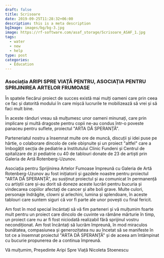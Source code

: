 ```yaml
---
draft: false
title: Scrisoare
date: 2019-09-25T11:28:32+06:00
description: this is a meta description
bgImage: images/bg/bg-3.jpg
image: https://rf-software.com/asaf_storage/Scrisoare_ASAF_1.jpg
tags:
  - water
  - new
  - help
type: post
categories:
  - Education
---
```

### Asociația ARIPI SPRE VIAȚĂ PENTRU, ASOCIAȚIA PENTRU SPRIJINIREA ARTELOR FRUMOASE  

În spatele fiecărui proiect de succes există mai mulți oameni care prin ceea ce fac și datorită modului în care mișcă lucrurile te mobilizează să vrei și să faci mult bine.

În aceste rânduri vreau să mulțumesc unor oameni minunați, care prin
implicare și multă dragoste pentru copii ne-au condus într-o poveste panaceu
pentru suflete, proiectul "ARTA DĂ SPERANȚĂ".

Parteneriatul nostru a însemnat multe ore de muncă, discuții și idei puse
pe hârtie, o colaborare dincolo de cele obișnuite și un proiect "altfel" care a
îmbogățit secția de pediatrie a lnstitutului Clinic Fundeni și Centrul de spitalizare
de zi pediatrie cu 40 de tablouri donate de 23 de artiști prin Galeria de Artă
Rotenberg-Uzunov.

Asociația pentru Sprijinirea Artelor Fumoase împreună cu Galeria de Artă
Rotenberg-Uzunov au fost inițiatorii și gazdele noastre pentru proiectul "ARTA
DĂ SPERANȚĂ", au susținut proiectul și au comunicat în permanență cu artiștii
care și-au dorit să doneze aceste lucrări pentru bucuria și vindecarea copiilor
afectați de cancer și alte boli grave. Multe culori, personaje îndrăgite, clowni și
arlechini, lumina și splendoare, în aceste tablouri care suntem siguri că vor fi
parte ale unor povești cu final fericit.


Am fost în mod special încântați să vă fim parteneri și vă mulțumim foarte
mult pentru un proiect care dincolo de cuvinte va rămâne mărturie în timp, un
proiect care nu ar fi fost niciodată realizabil fără sprijinul vostru necondiționat.
Am fost încântați să lucrăm împreună, în mod miraculos bunătatea,
compasiunea și generozitatea nu au încetat să se manifeste în tot ce a însemnat
proiectul "ARTA DĂ SPERANȚĂ" și de aceea am întâmpinat cu bucurie
propunerea de a continua împreună.


Vă mulțumim,
Președinte Aripi Spre Viață
Nicoleta Stoenescu